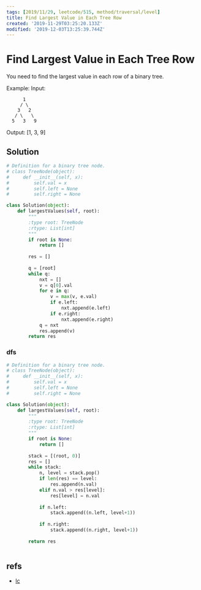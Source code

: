 ```yaml
---
tags: [2019/11/29, leetcode/515, method/traversal/level]
title: Find Largest Value in Each Tree Row
created: '2019-11-29T03:25:20.133Z'
modified: '2019-12-03T13:25:39.744Z'
---
```


#  Find Largest Value in Each Tree Row

You need to find the largest value in each row of a binary tree.

Example:
Input: 

          1
         / \
        3   2
       / \   \  
      5   3   9 

Output: [1, 3, 9]

## Solution

```python
# Definition for a binary tree node.
# class TreeNode(object):
#     def __init__(self, x):
#         self.val = x
#         self.left = None
#         self.right = None

class Solution(object):
    def largestValues(self, root):
        """
        :type root: TreeNode
        :rtype: List[int]
        """
        if root is None:
            return []
        
        res = []
        
        q = [root]
        while q:
            nxt = []
            v = q[0].val
            for e in q:
                v = max(v, e.val)
                if e.left:
                    nxt.append(e.left)
                if e.right:
                    nxt.append(e.right)
            q = nxt
            res.append(v)
        return res
```

### dfs

```python
# Definition for a binary tree node.
# class TreeNode(object):
#     def __init__(self, x):
#         self.val = x
#         self.left = None
#         self.right = None

class Solution(object):
    def largestValues(self, root):
        """
        :type root: TreeNode
        :rtype: List[int]
        """
        if root is None:
            return []
        
        stack = [(root, 0)]
        res = []
        while stack:
            n, level = stack.pop()
            if len(res) == level:
                res.append(n.val)
            elif n.val > res[level]:
                res[level] = n.val
            
            if n.left:
                stack.append((n.left, level+1))
            
            if n.right:
                stack.append((n.right, level+1))
        
        return res
            
```

## refs

* [lc](https://leetcode.com/problems/find-largest-value-in-each-tree-row/)
